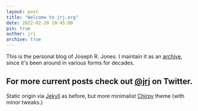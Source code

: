 ```yaml
---
layout: post
title: "Welcome to jrj.org"
date: 2022-02-20 19:45:00
pin: true
author: jrj
archive: true
---
```

This is the personal blog of Joseph R. Jones. I maintain it as an [archive](/archives/), since it's been around in various forms for decades. 

## For more current posts check out [@jrj][1] on Twitter.

Static origin via [Jekyll][2] as before, but more minimalist [Chirpy][3] theme (with minor tweaks.)

[1]: https://twitter.com/jrj
[2]: https://jekyllrb.com
[3]: https://github.com/cotes2020/jekyll-theme-chirpy